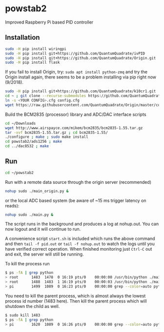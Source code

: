 # powstab2
Improved Raspberry Pi based PID controller

## Installation
```bash
sudo -H pip install wiringpi
sudo -H pip install git+https://github.com/QuantumQuadrate/ivPID
sudo -H pip install git+https://github.com/QuantumQuadrate/Origin.git
sudo -H pip install flask
```

If you fail to install Origin, try: ```sudo apt install python-zmq``` and try the Origin install again, there seems to be a problem installing via pip right now (9/2018).


```bash
sudo -H pip install git+https://github.com/QuantumQuadrate/k10cr1.git
cd ~ ; git clone --recurse-submodules https://github.com/QuantumQuadrate/powstab2.git ; cd powstab2
ln -s <YOUR CONFIG>.cfg config.cfg
wget https://raw.githubusercontent.com/QuantumQuadrate/Origin/master/config/origin-server.cfg
```

Build the BCM2835 (processor) library and ADC/DAC interface scripts

```bash
cd ~/Downloads
wget http://www.airspayce.com/mikem/bcm2835/bcm2835-1.55.tar.gz
tar -xvf bcm2835-1.55.tar.gz ; cd bcm2835-1.55/
./configure ; make ; sudo make install
cd powstab2/ads1256 ; make
cd ../dac8532 ; make
```

## Run

```bash
cd ~/powstab2
```

Run with a remote data source through the origin server (recommended)
```bash
nohup sudo ./main_origin.py &
```
or the local ADC based system (be aware of ~15 ms trigger latency on reads):
```bash
nohup sudo ./main.py &
```

The script runs in the background and produces a log at nohup.out.
You can now logout and it will continue to run.

A convenience script `start.sh` is included which runs the above command and then `tail -f pid.out` or `tail -f nohup.out` to watch the logs until you have verified correct operation.
When finished monitoring just `Ctrl-C` out and exit, the server will still be running.

To kill the process run
```bash
$ ps -fA | grep python
> root      1483  1478  0 16:19 pts/0    00:00:00 /usr/bin/python ./main_origin.py
> root      1488  1483  1 16:19 pts/0    00:00:03 /usr/bin/python ./main_origin.py
> pi        1499  1089  0 16:23 pts/0    00:00:00 grep --color=auto python
```
You need to kill the parent process, which is almost always the lowest process id number (1483 here).
Then kill the parent process which will shutdown the child as well.
```bash
$ sudo kill 1483
$ ps -fA | grep python
> pi        1620  1089  0 16:26 pts/0    00:00:00 grep --color=auto python
```
